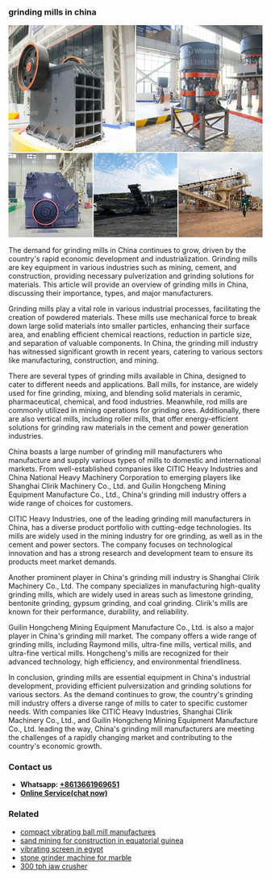 <h3>grinding mills in china</h3><img src='1704791623.jpg' alt=''><p>The demand for grinding mills in China continues to grow, driven by the country's rapid economic development and industrialization. Grinding mills are key equipment in various industries such as mining, cement, and construction, providing necessary pulverization and grinding solutions for materials. This article will provide an overview of grinding mills in China, discussing their importance, types, and major manufacturers.</p><p>Grinding mills play a vital role in various industrial processes, facilitating the creation of powdered materials. These mills use mechanical force to break down large solid materials into smaller particles, enhancing their surface area, and enabling efficient chemical reactions, reduction in particle size, and separation of valuable components. In China, the grinding mill industry has witnessed significant growth in recent years, catering to various sectors like manufacturing, construction, and mining.</p><p>There are several types of grinding mills available in China, designed to cater to different needs and applications. Ball mills, for instance, are widely used for fine grinding, mixing, and blending solid materials in ceramic, pharmaceutical, chemical, and food industries. Meanwhile, rod mills are commonly utilized in mining operations for grinding ores. Additionally, there are also vertical mills, including roller mills, that offer energy-efficient solutions for grinding raw materials in the cement and power generation industries.</p><p>China boasts a large number of grinding mill manufacturers who manufacture and supply various types of mills to domestic and international markets. From well-established companies like CITIC Heavy Industries and China National Heavy Machinery Corporation to emerging players like Shanghai Clirik Machinery Co., Ltd. and Guilin Hongcheng Mining Equipment Manufacture Co., Ltd., China's grinding mill industry offers a wide range of choices for customers.</p><p>CITIC Heavy Industries, one of the leading grinding mill manufacturers in China, has a diverse product portfolio with cutting-edge technologies. Its mills are widely used in the mining industry for ore grinding, as well as in the cement and power sectors. The company focuses on technological innovation and has a strong research and development team to ensure its products meet market demands.</p><p>Another prominent player in China's grinding mill industry is Shanghai Clirik Machinery Co., Ltd. The company specializes in manufacturing high-quality grinding mills, which are widely used in areas such as limestone grinding, bentonite grinding, gypsum grinding, and coal grinding. Clirik's mills are known for their performance, durability, and reliability.</p><p>Guilin Hongcheng Mining Equipment Manufacture Co., Ltd. is also a major player in China's grinding mill market. The company offers a wide range of grinding mills, including Raymond mills, ultra-fine mills, vertical mills, and ultra-fine vertical mills. Hongcheng's mills are recognized for their advanced technology, high efficiency, and environmental friendliness.</p><p>In conclusion, grinding mills are essential equipment in China's industrial development, providing efficient pulversization and grinding solutions for various sectors. As the demand continues to grow, the country's grinding mill industry offers a diverse range of mills to cater to specific customer needs. With companies like CITIC Heavy Industries, Shanghai Clirik Machinery Co., Ltd., and Guilin Hongcheng Mining Equipment Manufacture Co., Ltd. leading the way, China's grinding mill manufacturers are meeting the challenges of a rapidly changing market and contributing to the country's economic growth.</p><h3>Contact us</h3><ul><li><strong>Whatsapp:&nbsp;<a href="https://wa.me/8613661969651">+8613661969651</a></strong></li><li><a href="https://swt.shibang-china.com/?git&amp;zhl&amp;grinding mills in china"><strong>Online Service(chat now)</strong></a></li></ul><h3>Related</h3><ul><li><a href='compact vibrating ball mill manufactures.md'>compact vibrating ball mill manufactures</a></li><li><a href='sand mining for construction in equatorial guinea.md'>sand mining for construction in equatorial guinea</a></li><li><a href='vibrating screen in egypt.md'>vibrating screen in egypt</a></li><li><a href='stone grinder machine for marble.md'>stone grinder machine for marble</a></li><li><a href='300 tph jaw crusher.md'>300 tph jaw crusher</a></li></ul>